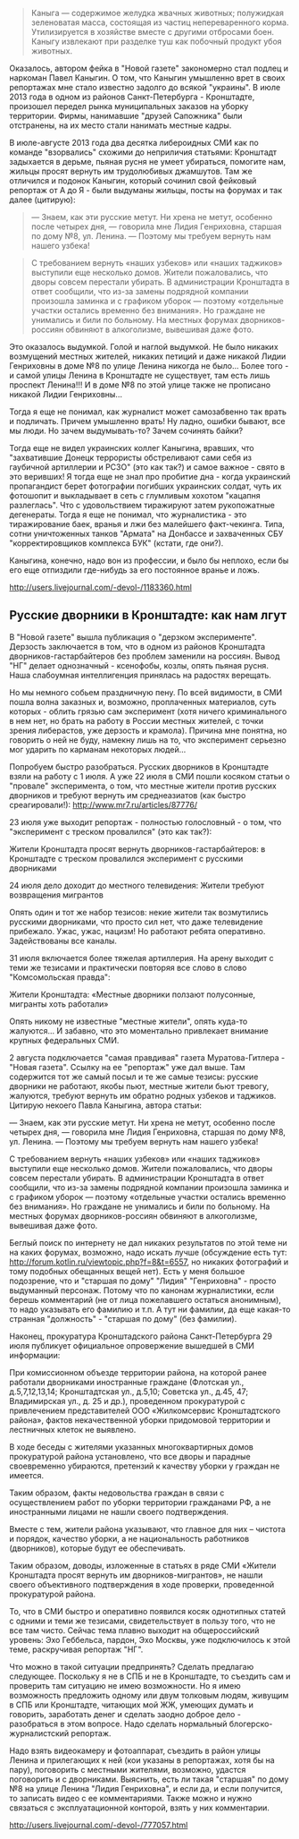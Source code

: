 > Каныга — содержимое желудка жвачных животных; полужидкая зеленоватая масса, состоящая из частиц непереваренного корма. Утилизируется в хозяйстве вместе с другими отбросами боен. Каныгу извлекают при разделке туш как побочный продукт убоя животных.

Оказалось, автором фейка в "Новой газете" закономерно стал подлец и наркоман Павел Каныгин. О том, что Каныгин умышленно врет в своих репортажах мне стало известно задолго до всякой "украины". В июле 2013 года в одном из районов Санкт-Петербурга - Кронштадте, произошел передел рынка муниципальных заказов на уборку территории. Фирмы, нанимавшие "друзей Сапожника" были отстранены, на их место стали нанимать местные кадры.

В июле-августе 2013 года два десятка либероидных СМИ как по команде "взорвались" схожими до неприличия статьями: Кронштадт задыхается в дерьме, пьяная русня не умеет убираться, помогите нам, жильцы просят вернуть им трудолюбивых джамшутов. Там же отличился и подонок Каныгин, который сочинил свой фейковый репортаж от А до Я - были выдуманы жильцы, посты на форумах и так далее (цитирую):

>— Знаем, как эти русские метут. Ни хрена не метут, особенно после четырех дня, — говорила мне Лидия Генриховна, старшая по дому №8, ул. Ленина. — Поэтому мы требуем вернуть нам нашего узбека!

>С требованием вернуть «наших узбеков» или «наших таджиков» выступили еще несколько домов. Жители пожаловались, что дворы совсем перестали убирать. В администрации Кронштадта в ответ сообщили, что из-за замены подрядной компании произошла заминка и с графиком уборок — поэтому «отдельные участки остались временно без внимания». Но граждане не унимались и били по больному. На местных форумах дворников-россиян обвиняют в алкоголизме, вывешивая даже фото.

Это оказалось выдумкой. Голой и наглой выдумкой. Не было никаких возмущений местных жителей, никаких петиций и даже никакой Лидии Генриховны в доме №8 по улице Ленина никогда не было...  Более того - и самой улицы Ленина в Кронштадте не существует, там есть лишь проспект Ленина!!! И в доме №8 по этой улице также не прописано никакой Лидии Генриховны...

Тогда я еще не понимал, как журналист может самозабвенно так врать и подличать. Причем умышленно врать! Ну ладно, ошибки бывают, все мы люди. Но зачем выдумывать-то? Зачем сочинять байки?

Тогда еще не видел украинских коллег Каныгина, вравших, что "захватившие Донецк террористы обстреливают сами себя из гаубичной артиллерии и РСЗО" (это как так?) и самое важное - свято в это веривших! Я тогда еще не знал про пробитие дна - когда украинский пропагандист берет фотографии погибших украинских солдат, чуть их фотошопит и выкладывает в сеть с глумливым хохотом "кацапня разлеглась". Что с удовольствием тиражируют затем рукопожатные дегенераты. Тогда я еще не понимал, что журналистика - это тиражирование баек, вранья и лжи без малейшего факт-чекинга. Типа, сотни уничтоженных танков "Армата" на Донбассе и захваченных СБУ "корректировщиков комплекса БУК" (кстати, где они?).

Каныгина, конечно, надо вон из профессии, и было бы неплохо, если бы его еще отпиздили где-нибудь за его постоянное вранье и ложь.

http://users.livejournal.com/-devol-/1183360.html

## Русские дворники в Кронштадте: как нам лгут

В "Новой газете" вышла публикация о "дерзком эксперименте". Дерзость заключается в том, что в одном из районов Кронштадта дворников-гастарбайтеров без проблем заменили на россиян. Вывод "НГ" делает однозначный - ксенофобы, козлы, опять пьяная русня.  Наша слабоумная интеллигенция принялась на радостях верещать.

Но мы немного собьем праздничную пену. По всей видимости, в СМИ пошла волна заказных и, возможно, проплаченных материалов, суть которых - облить грязью сам эксперимент (хотя ничего криминального в нем нет, но брать на работу в России местных жителей, с точки зрения либерастов, уже дерзость и крамола). Причина мне понятна, но говорить о ней не буду, намекну лишь на то, что эксперимент серьезно мог ударить по карманам некоторых людей...

Попробуем быстро разобраться. Русских дворников в Кронштадте взяли на работу с 1 июля. А уже 22 июля в СМИ пошли косяком статьи о "провале" эксперимента, о том, что местные жители против русских дворников и требуют вернуть им среднеазиатов (как быстро среагировали!): http://www.mr7.ru/articles/87776/

23 июля уже выходит репортаж - полностью голословный - о том, что "эксперимент с треском провалился" (это как так?):

Жители Кронштадта просят вернуть дворников-гастарбайтеров: в Кронштадте с треском провалился эксперимент с русскими дворниками

24 июля дело доходит до местного телевидения: Жители требуют возвращения мигрантов

Опять один и тот же набор тезисов: некие жители так возмутились русскими дворниками, что просто сил нет, что даже телевидение прибежало. Ужас, ужас, нацизм! Но работают ребята оперативно. Задействованы все каналы.

31 июля включается более тяжелая артиллерия. На арену выходит с теми же тезисами и практически повторяя все слово в слово "Комсомольская правда":

Жители Кронштадта: «Местные дворники ползают полусонные, мигранты хоть работали»

Опять никому не известные "местные жители", опять куда-то жалуются... И забавно, что это моментально привлекает внимание крупных федеральных СМИ.

2 августа подключается "самая правдивая" газета Муратова-Гитлера - "Новая газета". Ссылку на ее "репортаж" уже дал выше. Там содержится тот же самый посыл и те же самые тезисы: русские дворники не работают, якобы пьют, местные жители бьют тревогу, жалуются, требуют вернуть им обратно родных узбеков и таджиков. Цитирую некоего Павла Каныгина, автора статьи:

— Знаем, как эти русские метут. Ни хрена не метут, особенно после четырех дня, — говорила мне Лидия Генриховна, старшая по дому №8, ул. Ленина. — Поэтому мы требуем вернуть нам нашего узбека!

С требованием вернуть «наших узбеков» или «наших таджиков» выступили еще несколько домов. Жители пожаловались, что дворы совсем перестали убирать. В администрации Кронштадта в ответ сообщили, что из-за замены подрядной компании произошла заминка и с графиком уборок — поэтому «отдельные участки остались временно без внимания». Но граждане не унимались и били по больному. На местных форумах дворников-россиян обвиняют в алкоголизме, вывешивая даже фото.

Беглый поиск по интернету не дал никаких результатов по этой теме ни на каких форумах, возможно, надо искать лучше (обсуждение есть тут: http://forum.kotlin.ru/viewtopic.php?f=8&t=6557, но никаких фотографий и тому подобных обещанных вещей нет). Есть у меня большое подозрение, что и "старшая по дому" "Лидия" "Генриховна" - просто выдуманный персонаж. Потому что по канонам журналистики, если берешь комментарий (не от лица пожелавшего остаться анонимным), то надо указывать его фамилию и т.п. А тут ни фамилии, да еще какая-то странная "должность" - "старшая по дому" (без фамилии).

Наконец, прокуратура Кронштадского района Санкт-Петербурга 29 июля публикует официальное опровержение вышедшей в СМИ информации:

При комиссионном объезде территории района, на которой ранее работали дворниками иностранные граждане (Флотская ул., д.5,7,12,13,14; Кронштадтская ул., д.5,10; Советска ул., д.45,  47; Владимирская ул., д. 25 и др.), проведенном прокуратурой с привлечением представителей ООО «Жилкомсервис Кронштадтского района», фактов некачественной уборки придомовой территории и лестничных клеток  не выявлено.

В ходе беседы с жителями указанных многоквартирных домов прокуратурой района установлено, что все дворы и парадные своевременно  убираются, претензий к качеству уборки у граждан не имеется.

Таким образом, факты недовольства граждан в связи с осуществлением работ по уборки территории  гражданами РФ,  а не иностранными лицами не нашли своего подтверждения.

Вместе с тем, жители района указывают, что главное для них – чистота и порядок, качество уборки, а не национальность работников (дворников), которые будут ее обеспечивать.

Таким образом, доводы, изложенные в статьях в ряде СМИ «Жители Кронштадта просят вернуть им дворников-мигрантов», не нашли своего объективного подтверждения в ходе проверки, проведенной прокуратурой района.

То, что в СМИ быстро и оперативно появился косяк однотипных статей с одними и теми же тезисами, свидетельствует в пользу того, что не все там чисто. Сейчас тема плавно выходит на общероссийский уровень: Эхо Геббельса, пардон, Эхо Москвы, уже подключилось к этой теме, раскручивая репортаж "НГ".

Что можно в такой ситуации предпринять? Сделать предлагаю следующее. Поскольку я не в СПБ и не в Кронштадте, то съездить сам и проверить там ситуацию не имею возможности. Но я имею возможность предложить одному или двум толковым людям, живущим в СПБ или Кронштадте, читающих мой ЖЖ, умеющих думать и говорить, заработать денег и сделать заодно доброе дело - разобраться в этом вопросе. Надо сделать нормальный блогерско-журналистский репортаж.

Надо взять видеокамеру и фотоаппарат, съездить в район улицы Ленина и прилегающих к ней (кои указаны в репортажах, хотя бы на пару), поговорить с местными жителями, возможно, удастся поговорить и с дворниками. Выяснить, есть ли такая "старшая" по дому №8 на улице Ленина "Лидия Генриховна", и если да, и если получится, то записать видео с ее комментариями. Также можно и нужно связаться с эксплуатационной конторой, взять у них комментарии.

http://users.livejournal.com/-devol-/777057.html
